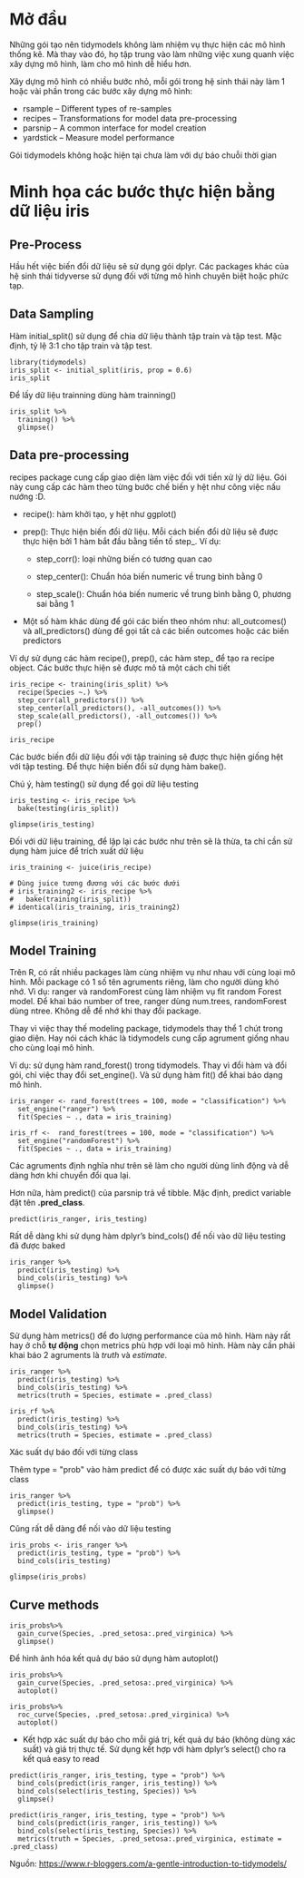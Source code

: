 
# Mở đầu

Những gói tạo nên tidymodels không làm nhiệm vụ thực hiện các mô hình thống kê. Mà thay vào đó, họ tập trung vào làm những việc xung quanh việc xây dựng mô hình, làm cho mô hình dễ hiểu hơn. 

Xây dựng mô hình có nhiều bước nhỏ, mỗi gói trong hệ sinh thái này làm 1 hoặc vài phần trong các bước xây dựng mô hình:

- rsample – Different types of re-samples
- recipes – Transformations for model data pre-processing
- parsnip – A common interface for model creation
- yardstick – Measure model performance

Gói tidymodels không hoặc hiện tại chưa làm với dự báo chuỗi thời gian 

# Minh họa các bước thực hiện bằng dữ liệu iris

## Pre-Process

Hầu hết việc biến đổi dữ liệu sẽ sử dụng gói dplyr. Các packages khác của hệ sinh thái tidyverse sử dụng đối với từng mô hình chuyên biệt hoặc phức tạp.

## Data Sampling

Hàm initial_split() sử dụng để chia dữ liệu thành tập train và tập test. Mặc định, tỷ lệ 3:1 cho tập train và tập test. 

```{r}
library(tidymodels)
iris_split <- initial_split(iris, prop = 0.6)
iris_split
```

Để lấy dữ liệu trainning dùng hàm trainning()
```{r}
iris_split %>%
  training() %>%
  glimpse()
```

## Data pre-processing

recipes package cung cấp giao diện làm việc đối với tiền xử lý dữ liệu. Gói này cung cấp các hàm theo từng bước chế biến y hệt như công việc nấu nướng :D.

- recipe(): hàm khởi tạo, y hệt như ggplot()
- prep(): Thực hiện biến đổi dữ liệu. Mỗi cách biến đổi dữ liệu sẽ được thực hiện bởi 1 hàm bắt đầu bằng tiền tố step_. Ví dụ:

  - step_corr(): loại những biến có tương quan cao

  - step_center(): Chuẩn hóa biến numeric về trung bình bằng 0

  - step_scale(): Chuẩn hóa biến numeric về trung bình bằng 0, phương sai bằng 1

- Một số hàm khác dùng để gói các biến theo nhóm như: all_outcomes() và all_predictors() dùng để gọi tất cả các biến outcomes hoặc các biến predictors

Ví dự sử dụng các hàm recipe(), prep(), các hàm step_ để tạo ra recipe object. Các bước thực hiện sẽ được mô tả một cách chi tiết  

```{r}
iris_recipe <- training(iris_split) %>%
  recipe(Species ~.) %>%
  step_corr(all_predictors()) %>%
  step_center(all_predictors(), -all_outcomes()) %>%
  step_scale(all_predictors(), -all_outcomes()) %>%
  prep()

iris_recipe
```

Các bước biến đổi dữ liệu đối với tập training sẽ được thực hiện giống hệt với tập testing. Để thực hiện biến đổi sử dụng hàm bake().

Chú ý, hàm testing() sử dụng để gọi dữ liệu testing

```{r}
iris_testing <- iris_recipe %>%
  bake(testing(iris_split)) 

glimpse(iris_testing)
```

Đối với dữ liệu training, để lặp lại các bước như trên sẽ là thừa, ta chỉ cần sử dụng hàm juice để trích xuất dữ liệu

```{r}
iris_training <- juice(iris_recipe) 

# Dùng juice tương đương với các bước dưới
# iris_training2 <- iris_recipe %>%
#   bake(training(iris_split)) 
# identical(iris_training, iris_training2)

glimpse(iris_training)
```

## Model Training

Trên R, có rất nhiều packages làm cùng nhiệm vụ như nhau với cùng loại mô hình. Mỗi package có 1 số tên agruments riêng, làm cho người dùng khó nhớ. Vì dụ: ranger và randomForest cùng làm nhiệm vụ fit random Forest model. Để khai báo number of tree, ranger dùng num.trees, randomForest dùng ntree. Không dễ để nhớ khi thay đổi package.

Thay vì việc thay thế modeling package, tidymodels thay thể 1 chút trong giao diện. Hay nói cách khác là tidymodels cung cấp agrument giống nhau cho cùng loại mô hình. 

Ví dụ: sử dụng hàm rand_forest() trong tidymodels. Thay vì đổi hàm và đổi gói, chỉ việc thay đổi set_engine(). Và sử dụng hàm fit() để khai báo dạng mô hình.

```{r}
iris_ranger <- rand_forest(trees = 100, mode = "classification") %>%
  set_engine("ranger") %>%
  fit(Species ~ ., data = iris_training)

```

```{r}
iris_rf <-  rand_forest(trees = 100, mode = "classification") %>%
  set_engine("randomForest") %>%
  fit(Species ~ ., data = iris_training)
```

Các agruments định nghĩa như trên sẽ làm cho người dùng linh động và dễ dàng hơn khi chuyển đổi qua lại.

Hơn nữa, hàm predict() của parsnip trả về tibble. Mặc định, predict variable đặt tên **.pred_class**.

```{r}
predict(iris_ranger, iris_testing)
```

Rất dễ dàng khi sử dụng hàm dplyr’s bind_cols() để nối vào dữ liệu testing đã được baked
```{r}
iris_ranger %>%
  predict(iris_testing) %>%
  bind_cols(iris_testing) %>%
  glimpse()
```

## Model Validation

Sử dụng hàm metrics() để đo lượng performance của mô hình. Hàm này rất hay ở chỗ **tự động** chọn metrics phù hợp với loại mô hình. Hàm này cần phải khai báo 2 agruments là *truth* và *estimate*. 

```{r}
iris_ranger %>%
  predict(iris_testing) %>%
  bind_cols(iris_testing) %>%
  metrics(truth = Species, estimate = .pred_class)
```

```{r}
iris_rf %>%
  predict(iris_testing) %>%
  bind_cols(iris_testing) %>%
  metrics(truth = Species, estimate = .pred_class)
```

Xác suất dự báo đối với từng class

Thêm type = "prob" vào hàm predict để có được xác suất dự báo với từng class


```{r}
iris_ranger %>%
  predict(iris_testing, type = "prob") %>%
  glimpse()
```

Cũng rất dễ dàng để nối vào dữ liệu testing

```{r}
iris_probs <- iris_ranger %>%
  predict(iris_testing, type = "prob") %>%
  bind_cols(iris_testing)

glimpse(iris_probs)
```

## Curve methods

```{r}
iris_probs%>%
  gain_curve(Species, .pred_setosa:.pred_virginica) %>%
  glimpse()
```

Để hình ảnh hóa kết quả dự báo sử dụng hàm autoplot()

```{r}
iris_probs%>%
  gain_curve(Species, .pred_setosa:.pred_virginica) %>%
  autoplot()
```

```{r}
iris_probs%>%
  roc_curve(Species, .pred_setosa:.pred_virginica) %>%
  autoplot()
```

- Kết hợp xác suất dự báo cho mỗi giá trị, kết quả dự báo (không dùng xác suất) và giá trị thực tế. Sử dụng kết hợp với hàm dplyr’s select() cho ra kết quả easy to read


```{r}
predict(iris_ranger, iris_testing, type = "prob") %>%
  bind_cols(predict(iris_ranger, iris_testing)) %>%
  bind_cols(select(iris_testing, Species)) %>%
  glimpse()
```

```{r}
predict(iris_ranger, iris_testing, type = "prob") %>%
  bind_cols(predict(iris_ranger, iris_testing)) %>%
  bind_cols(select(iris_testing, Species)) %>%
  metrics(truth = Species, .pred_setosa:.pred_virginica, estimate = .pred_class)
```

Nguồn: https://www.r-bloggers.com/a-gentle-introduction-to-tidymodels/

